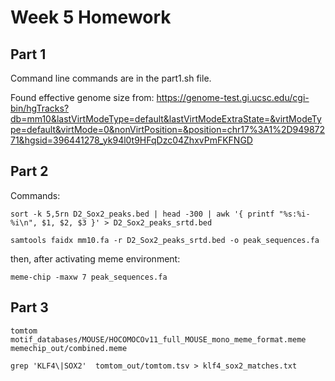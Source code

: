 # Week 5 Homework

## Part 1

Command line commands are in the part1.sh file.

Found effective genome size from: https://genome-test.gi.ucsc.edu/cgi-bin/hgTracks?db=mm10&lastVirtModeType=default&lastVirtModeExtraState=&virtModeType=default&virtMode=0&nonVirtPosition=&position=chr17%3A1%2D94987271&hgsid=396441278_yk94l0t9HFqDzc04ZhxvPmFKFNGD


## Part 2

Commands: 

```
sort -k 5,5rn D2_Sox2_peaks.bed | head -300 | awk '{ printf "%s:%i-%i\n", $1, $2, $3 }' > D2_Sox2_peaks_srtd.bed

samtools faidx mm10.fa -r D2_Sox2_peaks_srtd.bed -o peak_sequences.fa
```

then, after activating meme environment: 

```
meme-chip -maxw 7 peak_sequences.fa
```

## Part 3

```
tomtom motif_databases/MOUSE/HOCOMOCOv11_full_MOUSE_mono_meme_format.meme memechip_out/combined.meme

grep 'KLF4\|SOX2'  tomtom_out/tomtom.tsv > klf4_sox2_matches.txt
```
